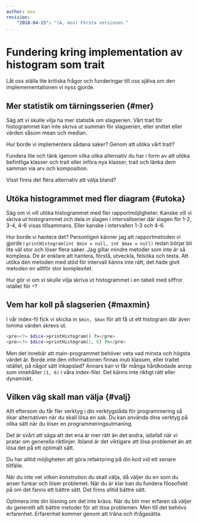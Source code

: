 ```yaml
---
author: mos
revision:
    "2018-04-15": "(A, mos) Första versionen."
...
```

Fundering kring implementation av histogram som trait
==================================

Låt oss ställa lite kritiska frågor och funderingar till oss själva om den implemementationen vi nyss gjorde.



Mer statistik om tärningsserien {#mer}
----------------------------------

Säg att vi skulle vilja ha mer statistik om slagserien. Vårt trait för histogrammet kan inte skriva ut summan för slagserien, eller snittet eller värden såsom mean och median.

Hur borde vi implementera sådana saker? Genom att utöka vårt trait?

Fundera lite och tänk igenom vilka olika alternativ du har i form av att utöka befintliga klasser och trait eller införa nya klasser, trait och länka dem samman via arv och komposition.

Visst finns det flera alternativ att välja bland?



Utöka histogrammet med fler diagram {#utoka}
----------------------------------

Säg om vi vill utöka histogrammet med fler rapportmöjligheter. Kanske vill vi skriva ut histogrammet och dela in slagen i intervallserier där slagen för 1-2, 3-4, 4-6 visas tillsammans. Eller kanske i intervallen 1-3 och 4-6.

Hur borde vi hantera det? Personligen känner jag att rapportmetoden vi gjorde i `printHistogram(int $min = null, int $max = null)` redan börjar bli lite väl stor och löser flera saker. Jag gillar mindre metoder som inte är så komplexa. De är enklare att hantera, förstå, utveckla, felsöka och testa. Att utöka den metoden med stöd för intervall känns inte rätt, det hade givit metoden en alltför stor komplexitet.

Hur gör vi om vi skulle vilja skriva ut histogrammet i en tabell med siffror istället för `*`?



Vem har koll på slagserien {#maxmin}
----------------------------------

I vår index-fil fick vi skicka in `$min, $max` för att få ut ett histogram där även tomma värden skrevs ut.

```php
<pre><?= $dice->printHistogram() ?></pre>
<pre><?= $dice->printHistogram(1, 6) ?></pre>
```

Men det innebär att main-programmet behöver veta vad minsta och högsta värdet är. Borde inte den informationen finnas inuti klassen, eller traitet istället, på något sätt inkapslad? Annars kan vi får många hårdkodade anrop som innehåller `(1, 6)` i våra index-filer. Det känns inte riktigt rätt eller dynamiskt.



Vilken väg skall man välja {#valj}
----------------------------------

Allt eftersom du får fler verktyg i din verktygslåda för programmering så ökar alternativen när du skall lösa en sak. Du kan använda dina verktyg på olika sätt när du löser en programmeringsutmaning.

Det är svårt att säga att det ena är mer rätt än det andra, iallafall när vi pratar om generella riktlinjer. Ibland är det viktigare att lösa problemet än att lösa det på ett optimalt sätt.

Du har alltid möjligheten att göra refaktoring på din kod vid ett senare tillfälle.

När du inte vet vilken konstrution du skall välja, då väljer du en som du anser funkar och löser problemet. När du är klar kan du fundera filosofiskt på om det fanns ett bättre sätt. Det finns alltid bättre sätt.

Optimera inte din lösning om det inte krävs. När du blir mer erfaren så väljer du generellt allt bättre metoder för att lösa problemen. Men till det behövs erfarenhet. Erfarenhet kommer genom att träna och ifrågasätta.
